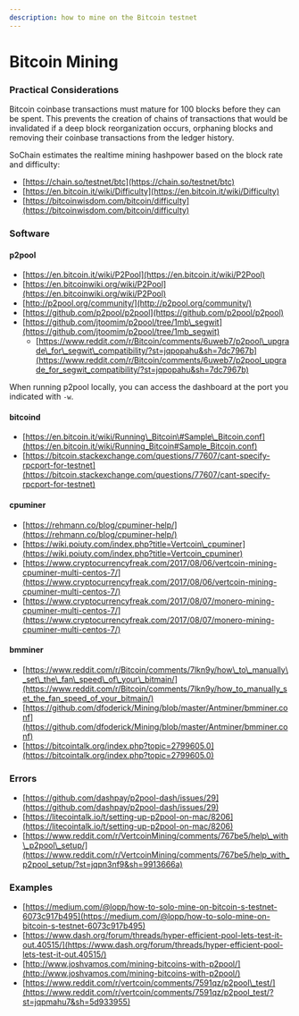 ```yaml
---
description: how to mine on the Bitcoin testnet
---
```


# Bitcoin Mining

### Practical Considerations

Bitcoin coinbase transactions must mature for 100 blocks before they can be spent.  This prevents the creation of chains of transactions that would be invalidated if a deep block reorganization occurs, orphaning blocks and removing their coinbase transactions from the ledger history.

SoChain estimates the realtime mining hashpower based on the block rate and difficulty:

* [https://chain.so/testnet/btc](https://chain.so/testnet/btc)
* [https://en.bitcoin.it/wiki/Difficulty](https://en.bitcoin.it/wiki/Difficulty)
* [https://bitcoinwisdom.com/bitcoin/difficulty](https://bitcoinwisdom.com/bitcoin/difficulty)



### Software

#### p2pool

* [https://en.bitcoin.it/wiki/P2Pool](https://en.bitcoin.it/wiki/P2Pool)
* [https://en.bitcoinwiki.org/wiki/P2Pool](https://en.bitcoinwiki.org/wiki/P2Pool)
* [http://p2pool.org/community/](http://p2pool.org/community/)
* [https://github.com/p2pool/p2pool](https://github.com/p2pool/p2pool)
* [https://github.com/jtoomim/p2pool/tree/1mb\_segwit](https://github.com/jtoomim/p2pool/tree/1mb_segwit)
  * [https://www.reddit.com/r/Bitcoin/comments/6uweb7/p2pool\_upgrade\_for\_segwit\_compatibility/?st=jqpopahu&sh=7dc7967b](https://www.reddit.com/r/Bitcoin/comments/6uweb7/p2pool_upgrade_for_segwit_compatibility/?st=jqpopahu&sh=7dc7967b)

When running p2pool locally, you can access the dashboard at the port you indicated with `-w`.

#### bitcoind

* [https://en.bitcoin.it/wiki/Running\_Bitcoin\#Sample\_Bitcoin.conf](https://en.bitcoin.it/wiki/Running_Bitcoin#Sample_Bitcoin.conf)
* [https://bitcoin.stackexchange.com/questions/77607/cant-specify-rpcport-for-testnet](https://bitcoin.stackexchange.com/questions/77607/cant-specify-rpcport-for-testnet)

#### cpuminer

* [https://rehmann.co/blog/cpuminer-help/](https://rehmann.co/blog/cpuminer-help/)
* [https://wiki.poiuty.com/index.php?title=Vertcoin\_cpuminer](https://wiki.poiuty.com/index.php?title=Vertcoin_cpuminer)
* [https://www.cryptocurrencyfreak.com/2017/08/06/vertcoin-mining-cpuminer-multi-centos-7/](https://www.cryptocurrencyfreak.com/2017/08/06/vertcoin-mining-cpuminer-multi-centos-7/)
* [https://www.cryptocurrencyfreak.com/2017/08/07/monero-mining-cpuminer-multi-centos-7/](https://www.cryptocurrencyfreak.com/2017/08/07/monero-mining-cpuminer-multi-centos-7/)

#### bmminer

* [https://www.reddit.com/r/Bitcoin/comments/7lkn9y/how\_to\_manually\_set\_the\_fan\_speed\_of\_your\_bitmain/](https://www.reddit.com/r/Bitcoin/comments/7lkn9y/how_to_manually_set_the_fan_speed_of_your_bitmain/)
* [https://github.com/dfoderick/Mining/blob/master/Antminer/bmminer.conf](https://github.com/dfoderick/Mining/blob/master/Antminer/bmminer.conf)
* [https://bitcointalk.org/index.php?topic=2799605.0](https://bitcointalk.org/index.php?topic=2799605.0)

### Errors

* [https://github.com/dashpay/p2pool-dash/issues/29](https://github.com/dashpay/p2pool-dash/issues/29)
* [https://litecointalk.io/t/setting-up-p2pool-on-mac/8206](https://litecointalk.io/t/setting-up-p2pool-on-mac/8206)
* [https://www.reddit.com/r/VertcoinMining/comments/767be5/help\_with\_p2pool\_setup/](https://www.reddit.com/r/VertcoinMining/comments/767be5/help_with_p2pool_setup/?st=jqpn3nf9&sh=9913666a)

### Examples

* [https://medium.com/@lopp/how-to-solo-mine-on-bitcoin-s-testnet-6073c917b495](https://medium.com/@lopp/how-to-solo-mine-on-bitcoin-s-testnet-6073c917b495)
* [https://www.dash.org/forum/threads/hyper-efficient-pool-lets-test-it-out.40515/](https://www.dash.org/forum/threads/hyper-efficient-pool-lets-test-it-out.40515/)
* [http://www.joshvamos.com/mining-bitcoins-with-p2pool/](http://www.joshvamos.com/mining-bitcoins-with-p2pool/)
* [https://www.reddit.com/r/vertcoin/comments/7591qz/p2pool\_test/](https://www.reddit.com/r/vertcoin/comments/7591qz/p2pool_test/?st=jqpmahu7&sh=5d933955)



